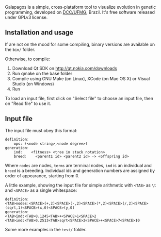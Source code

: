 Galapagos is a simple, cross-plataform tool to visualize evolution in genetic programming, developed on [DCC/UFMG](http://dcc.ufmg.br), Brazil. It's free software released under GPLv3 license.

Installation and usage
----------------------
If are not on the mood for some compiling, binary versions are available on the `bin/` folder.

Otherwise, to compile:

1. Download Qt SDK on http://qt.nokia.com/downloads
2. Run qmake on the base folder
3. Compile using GNU Make (on Linux), XCode (on Mac OS X) or Visual Studio (on Windows)
4. Run

To load an input file, first click on "Select file" to choose an input file, then on "Read file" to use it.

Input file
----------
The input file must obey this format:

    definition:
    	ops: (<node string>,<node degree>)
    generation:
    	ind:	<fitness> <tree in stack notation>
    	breed:    <parent1 id> <parent2 id> -> <offspring id>

Where `nodes` are nodes, `terms` are terminal nodes, `ind` is an individual and `breed` is a breeding.
Individual ids and generation numbers are assigned by order of appearance, starting from 0. 

A little example, showing the input file for simple arithmetic with `<TAB>` as `\t` and `<SPACE>` as a single whitespace:

    definition:
    <TAB>nodes:<SPACE>(+,2)<SPACE>(-,2)<SPACE>(*,2)<SPACE>(/,2)<SPACE>(sqrt,1)<SPACE>(x,0)<SPACE>(y,0)
    generation:
    <TAB>ind:<TAB>0.1245<TAB>+<SPACE>1<SPACE>2
    <TAB>ind:<TAB>0.2513<TAB>sqrt<SPACE>2<SPACE>+<SPACE>7<SPACE>10

Some more examples in the `test/` folder.
